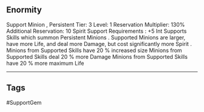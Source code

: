 ## Enormity
Support
Minion , Persistent
Tier: 3
Level: 1
Reservation Multiplier: 130%
Additional Reservation: 10 Spirit
Support Requirements : +5 Int
Supports Skills which summon Persistent Minions . Supported Minions are larger, have more Life, and deal more Damage, but cost significantly more Spirit .
Minions from Supported Skills have 20 % increased size
Minions from Supported Skills deal 20 % more Damage
Minions from Supported Skills have 20 % more maximum Life

---
## Tags
#SupportGem

